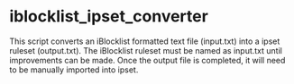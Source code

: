 # iblocklist_ipset_converter

This script converts an iBlocklist formatted text file (input.txt) into a ipset ruleset (output.txt). The iBlocklist ruleset must be named as input.txt until improvements can be made. Once the output file is completed, it will need to be manually imported into ipset.
